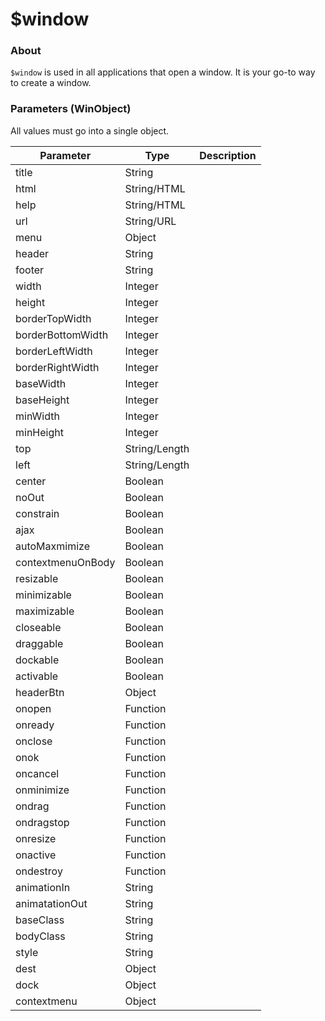 # $window

### About

`$window` is used in all applications that open a window. It is your go-to way to create a window.

### Parameters (WinObject)

All values must go into a single object.

| Parameter         | Type          | Description |
|-------------------|---------------|-------------|
| title             | String        |             |
| html              | String/HTML   |             |
| help              | String/HTML   |             |
| url               | String/URL    |             |
| menu              | Object        |             |
| header            | String        |             |
| footer            | String        |             |
| width             | Integer       |             |
| height            | Integer       |             |
| borderTopWidth    | Integer       |             |
| borderBottomWidth | Integer       |             |
| borderLeftWidth   | Integer       |             |
| borderRightWidth  | Integer       |             |
| baseWidth         | Integer       |             |
| baseHeight        | Integer       |             |
| minWidth          | Integer       |             |
| minHeight         | Integer       |             |
| top               | String/Length |             |
| left              | String/Length |             |
| center            | Boolean       |             |
| noOut             | Boolean       |             |
| constrain         | Boolean       |             |
| ajax              | Boolean       |             |
| autoMaxmimize     | Boolean       |             |
| contextmenuOnBody | Boolean       |             |
| resizable         | Boolean       |             |
| minimizable       | Boolean       |             |
| maximizable       | Boolean       |             |
| closeable         | Boolean       |             |
| draggable         | Boolean       |             |
| dockable          | Boolean       |             |
| activable         | Boolean       |             |
| headerBtn         | Object        |             |
| onopen            | Function      |             |
| onready           | Function      |             |
| onclose           | Function      |             |
| onok              | Function      |             |
| oncancel          | Function      |             |
| onminimize        | Function      |             |
| ondrag            | Function      |             |
| ondragstop        | Function      |             |
| onresize          | Function      |             |
| onactive          | Function      |             |
| ondestroy         | Function      |             |
| animationIn       | String        |             |
| animatationOut    | String        |             |
| baseClass         | String        |             |
| bodyClass         | String        |             |
| style             | String        |             |
| dest              | Object        |             |
| dock              | Object        |             |
| contextmenu       | Object        |             |


